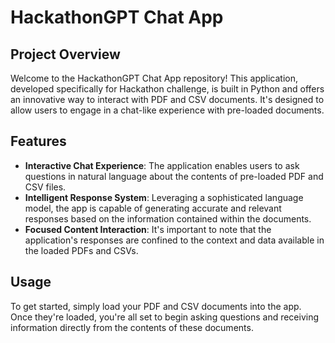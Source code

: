 # HackathonGPT Chat App

## Project Overview

Welcome to the HackathonGPT Chat App repository! This application, developed specifically for Hackathon challenge, is built in Python and offers an innovative way to interact with PDF and CSV documents. It's designed to allow users to engage in a chat-like experience with pre-loaded documents.

## Features

- **Interactive Chat Experience**: The application enables users to ask questions in natural language about the contents of pre-loaded PDF and CSV files.
- **Intelligent Response System**: Leveraging a sophisticated language model, the app is capable of generating accurate and relevant responses based on the information contained within the documents.
- **Focused Content Interaction**: It's important to note that the application's responses are confined to the context and data available in the loaded PDFs and CSVs. 

## Usage

To get started, simply load your PDF and CSV documents into the app. Once they're loaded, you're all set to begin asking questions and receiving information directly from the contents of these documents.
